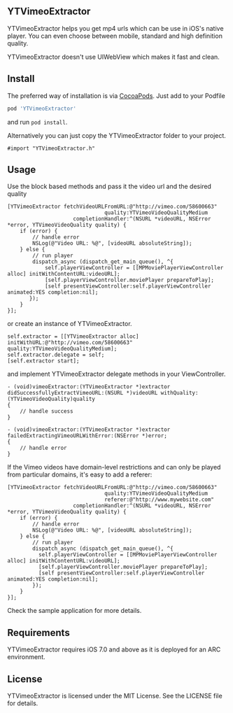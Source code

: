 ## YTVimeoExtractor

YTVimeoExtractor helps you get mp4 urls which can be use in iOS's native player. You can even choose between mobile, standard and high definition quality.

YTVimeoExtractor doesn't use UIWebView which makes it fast and clean.

## Install

The preferred way of installation is via [CocoaPods](http://cocoapods.org). Just add to your Podfile

```ruby
pod 'YTVimeoExtractor'
```

and run `pod install`.

Alternatively you can just copy the YTVimeoExtractor folder to your project.

```objc
#import "YTVimeoExtractor.h"
```

## Usage

Use the block based methods and pass it the video url and the desired quality

```objc
[YTVimeoExtractor fetchVideoURLFromURL:@"http://vimeo.com/58600663"
                               quality:YTVimeoVideoQualityMedium
                     completionHandler:^(NSURL *videoURL, NSError *error, YTVimeoVideoQuality quality) {
    if (error) {
    	// handle error
    	NSLog(@"Video URL: %@", [videoURL absoluteString]);
	} else {
        // run player
        dispatch_async (dispatch_get_main_queue(), ^{
            self.playerViewController = [[MPMoviePlayerViewController alloc] initWithContentURL:videoURL];
            [self.playerViewController.moviePlayer prepareToPlay];
            [self presentViewController:self.playerViewController animated:YES completion:nil];
       });
	}
}];
```

or create an instance of YTVimeoExtractor.

```objc
self.extractor = [[YTVimeoExtractor alloc] initWithURL:@"http://vimeo.com/58600663" quality:YTVimeoVideoQualityMedium];
self.extractor.delegate = self;
[self.extractor start];
```

and implement YTVimeoExtractor delegate methods in your ViewController.

```objc
- (void)vimeoExtractor:(YTVimeoExtractor *)extractor didSuccessfullyExtractVimeoURL:(NSURL *)videoURL withQuality:(YTVimeoVideoQuality)quality
{
    // handle success
}

- (void)vimeoExtractor:(YTVimeoExtractor *)extractor failedExtractingVimeoURLWithError:(NSError *)error;
{
    // handle error
}
```

If the Vimeo videos have domain-level restrictions and can only be played from particular domains, it's easy to add a referer:

```objc
[YTVimeoExtractor fetchVideoURLFromURL:@"http://vimeo.com/58600663"
                               quality:YTVimeoVideoQualityMedium
                               referer:@"http://www.mywebsite.com"
                     completionHandler:^(NSURL *videoURL, NSError *error, YTVimeoVideoQuality quality) {
    if (error) {
        // handle error
        NSLog(@"Video URL: %@", [videoURL absoluteString]);
    } else {
        // run player
        dispatch_async (dispatch_get_main_queue(), ^{
          self.playerViewController = [[MPMoviePlayerViewController alloc] initWithContentURL:videoURL];
          [self.playerViewController.moviePlayer prepareToPlay];
          [self presentViewController:self.playerViewController animated:YES completion:nil];
        });
    }
}];
```

Check the sample application for more details.

## Requirements

YTVimeoExtractor requires iOS 7.0 and above as it is deployed for an ARC environment.

## License

YTVimeoExtractor is licensed under the MIT License. See the LICENSE file for details.
